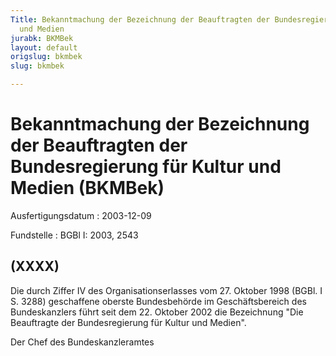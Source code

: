 ```yaml
---
Title: Bekanntmachung der Bezeichnung der Beauftragten der Bundesregierung für Kultur
  und Medien
jurabk: BKMBek
layout: default
origslug: bkmbek
slug: bkmbek

---
```


# Bekanntmachung der Bezeichnung der Beauftragten der Bundesregierung für Kultur und Medien (BKMBek)

Ausfertigungsdatum
:   2003-12-09

Fundstelle
:   BGBl I: 2003, 2543



## (XXXX)

Die durch Ziffer IV des Organisationserlasses vom 27. Oktober 1998 (BGBl. I S. 3288) geschaffene oberste Bundesbehörde im Geschäftsbereich des Bundeskanzlers führt seit dem 22. Oktober 2002 die Bezeichnung "Die Beauftragte der Bundesregierung für Kultur und Medien".

Der Chef des Bundeskanzleramtes


